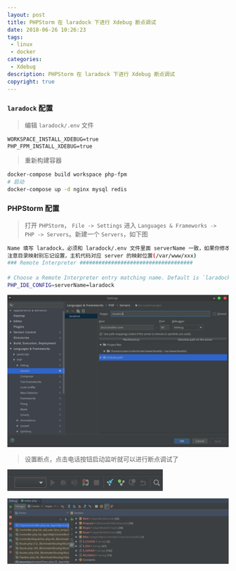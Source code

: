 ```yaml
---
layout: post
title: PHPStorm 在 laradock 下进行 Xdebug 断点调试
date: 2018-06-26 10:26:23
tags:
 - linux
 - docker
categories:
 - Xdebug
description: PHPStorm 在 laradock 下进行 Xdebug 断点调试
copyright: true
---
```


### `laradock` 配置

> 编辑 `laradock/.env` 文件

```
WORKSPACE_INSTALL_XDEBUG=true
PHP_FPM_INSTALL_XDEBUG=true
```

> 重新构建容器

```bash
docker-compose build workspace php-fpm
# 启动
docker-compose up -d nginx mysql redis
```

### PHPStorm 配置

> 打开 `PHPStorm`， `File -> Settings` 进入 `Languages & Frameworks -> PHP -> Servers`。新建一个 `Servers`，如下图

```bash
Name 填写 laradock，必须和 laradock/.env 文件里面 serverName 一致，如果你修改了，改为你设置的 serverName
注意目录映射别忘记设置，主机代码对应 server 的映射位置(/var/www/xxx)
### Remote Interpreter ####################################

# Choose a Remote Interpreter entry matching name. Default is `laradock`
PHP_IDE_CONFIG=serverName=laradock
```

![](/uploads/2018-06-26/1.png)

> 设置断点，点击电话按钮启动监听就可以进行断点调试了

![](/uploads/2018-06-26/2.png)

![](/uploads/2018-06-26/3.png)